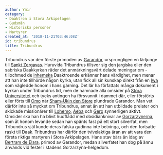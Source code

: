 ```yaml
---
author: Ymir
category:
- Daaktron i Stora Arkipelagen
- Gudsmän
- Historiska personer
- Martyrer
created_at: '2010-11-21T03:46:08Z'
id: tribundrus
title: Tribundrus
---
```

Tribundrus var den förste primoden av [Garandor], ursprungligen en lärljunge till [Sankt Zergavas]. Huruvida Tribundrus tillsvor sig den jargiska eller den sabriska Daakkyrkan råder det anmärkningsvärt delade meningar om - tillochmed de [inhemska] Daaktroende erkänner hans värdighet, men menar att han inte tillhörde någon kyrka, utan fick all sin kunskap direkt från en [Iwa] som vägledde honom i hans gärning. Det lär ha författats många dokument i kyrkan under Tribundrus tid, men de hamnade alla omsider på [Stora Universitetet] och tycks antingen ha försvunnit i dammet där, eller förstörts eller förts till [Omo] när [Sham-Ukin den Store] plundrade Garandor. Man vet därför inte så mycket om Tribundrus, annat än att han utbildade prelater och skickade missionärer till [Lohemo], [Aeba] och [Gero] synnerligen aktivt. Omsider ska han ha blivit hudflådd med obsidianknivar av [Gorzarzynerna], som åt honom levande sedan han spänts fast på ett stort silverfat, men Tribundrus själ kunde deras falska gudinna inte betvinga, och den fortsatte raskt till Daak. Tribundrus har därför den tvivelaktiga äran av att vara den första riktiga martyren i Stora Arkipelagen. Hans stav bärs än idag av [Bertram de Elara], primod av Garandor, medan silverfatet han dog på ännu används vid fester i stadens Gorzarzyna-helgedom.

  [Garandor]: Garandor
  [Sankt Zergavas]: Sankt_Zergavas
  [inhemska]: Arkipelagisk_Daaktro
  [Iwa]: Iwa
  [Stora Universitetet]: Stora_Universitetet
  [Omo]: Omo
  [Sham-Ukin den Store]: Sham-Ukin_den_Store
  [Lohemo]: Lohemo
  [Aeba]: Aeba
  [Gero]: Gero
  [Gorzarzynerna]: Gorzarzynerna
  [Bertram de Elara]: Bertram_de_Elara